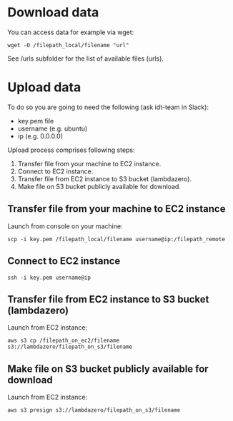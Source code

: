 # Download data

You can access data for example via wget:

```
wget -O /filepath_local/filename "url"
```

See /urls subfolder for the list of available files (urls). 


# Upload data

To do so you are going to need the following (ask idt-team in Slack): 

* key.pem file
* username (e.g. ubuntu)
* ip (e.g. 0.0.0.0) 

Upload process comprises following steps:

1. Transfer file from your machine to EC2 instance.
2. Connect to EC2 instance.
3. Transfer file from EC2 instance to S3 bucket (lambdazero).
4. Make file on S3 bucket publicly available for download.

## Transfer file from your machine to EC2 instance

Launch from console on your machine:

```
scp -i key.pem /filepath_local/filename username@ip:/filepath_remote
``` 

## Connect to EC2 instance

```
ssh -i key.pem username@ip
```

## Transfer file from EC2 instance to S3 bucket (lambdazero)

Launch from EC2 instance: 

```
aws s3 cp /filepath_on_ec2/filename s3://lambdazero/filepath_on_s3/filename
```

## Make file on S3 bucket publicly available for download

Launch from EC2 instance:

```
aws s3 presign s3://lambdazero/filepath_on_s3/filename
```
